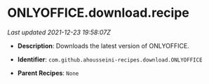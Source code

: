 # ONLYOFFICE.download.recipe

_Last updated 2021-12-23 19:58:07Z_

- **Description**: Downloads the latest version of ONLYOFFICE.

- **Identifier**: `com.github.ahousseini-recipes.download.ONLYOFFICE`

- **Parent Recipes**: `None`